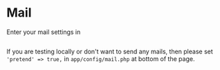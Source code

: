 # Mail
Enter your mail settings in
```app/config/mail.php
```


If you are testing locally or don't want to send any mails, then please set <code>'pretend' => true,</code> in <code>app/config/mail.php</code> at bottom of the page.


